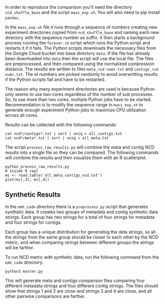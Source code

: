 In order to reproduce the comparison you'll need the directory `ncd_shuffle_base` and the script `mass_exp.sh`.  You will also need to pip install `pandas`.

In the `mass_exp.sh` file it runs through a sequence of numbers creating new experiment directories copied from `ncd_shuffle_base` and naming each new directory with the sequence number as suffix.  It then starts a background process running the `forever.sh` script which runs the Python script and restarts it if it fails.  The Python scripts downloads the necessary files from the Google Cloud bucket into base directory `data`.  If the file has already been downloaded into `data` then the script will use the local file.  The files are preprocessed, and then compared using the normalized compression distance.  The results are written to files `meta_<id num>.txt` and `contigs_<id num>.txt`.  The id numbers are picked randomly to avoid overwritting results if the Python scripts fail and have to be restarted.

The reason why many experiment directories are used is because Python only seems to use two cores regardless of the number of sub processes.  So, to use more than two cores, multiple Python jobs have to be started.  Recommendation is to modify the sequence range in `mass_exp.sh` to generate enough experiment Python jobs to maximize CPU utilization across all cores.

Results can be collected with the following commands:
```
cat ncd*/contigs*.txt | sort | uniq > all_contigs.txt
cat ncd*/meta*.txt | sort | uniq > all_meta.txt
```

The script `process_raw_results.py` will combine the meta and contig NCD results into a single file so they can be compared.
The following commands will combine the results and then visualize them with an R scatterplot.
```
python process_raw_results.py
# Inside R repl
mc <- read.table('all_meta_contigs_ncd.txt')
plot(mc[,3], mc[,4])
```

## Synthetic Results
In the `emh_code` directory there is a `preprocess.py` script that generates synthetic data.  It creates two groups of metadata and contig synthetic data strings.  Each group has two strings for a total of four strings for metadata and four strings for contigs.  

Each group has a unique distribution for generating the data strings, so all the strings from the same group should be closer to each other by the NCD metric, and when comparing strings between different groups the strings will be farther.

To run NCD metric with synthetic data, run the following command from the `emh_code` directory.
```
python3 master.py
```
This will generate meta and contigs comparison files comparing four different metadata strings and four different contig strings.  The files should show that strings 1 and 2 are close and strings 3 and 4 are close, and all other pairwise comparisons are farther.

